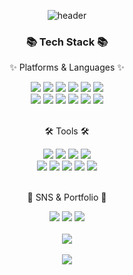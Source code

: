 <div align=center>

![header](https://capsule-render.vercel.app/api?type=transparent&fontColor=708090&height=300&section=header&text=Solha's%20GitHub&fontSize=90&animation=fadeIn&fontAlignY=38&desc=back-end&descAlignY=57&descAlign=72.5)

</div>
<div align=center>
	<h3>📚 Tech Stack 📚</h3>
	<p>✨ Platforms & Languages ✨</p>
</div>
<div align="center">
	<img src="https://img.shields.io/badge/Java-007396?style=flat&logo=Conda-Forge&logoColor=white" />
	<img src="https://img.shields.io/badge/HTML5-E34F26?style=flat&logo=HTML5&logoColor=white" />
	<img src="https://img.shields.io/badge/CSS3-1572B6?style=flat&logo=CSS3&logoColor=white" />
	<img src="https://img.shields.io/badge/JavaScript-F7DF1E?style=flat&logo=JavaScript&logoColor=white" />
	<img src="https://img.shields.io/badge/jQuery-0769AD?style=flat&logo=jQuery&logoColor=white" />
	<img src="https://img.shields.io/badge/Thymeleaf-005F0F?style=flat&logo=Thymeleaf&logoColor=white" />
	<br>
	<img src="https://img.shields.io/badge/Spring-6DB33F?style=flat&logo=Spring&logoColor=white" />
	<img src="https://img.shields.io/badge/Bootstrap-7952B3?style=flat&logo=Bootstrap&logoColor=white" />
	<img src="https://img.shields.io/badge/Oracle%20SQL-F80000?style=flat&logo=Oracle&logoColor=white" />
	<img src="https://img.shields.io/badge/MySQL-4479A1?style=flat&logo=MySQL&logoColor=white" />
	<img src="https://img.shields.io/badge/MariaDB-003545?style=flat&logo=MariaDB&logoColor=white" />
	<img src="https://img.shields.io/badge/Linux-FCC624?style=flat&logo=Linux&logoColor=white" />
	
</div>
<br>
<div align=center>
	<p>🛠 Tools 🛠</p>
</div>
<div align=center>
	<img src="https://img.shields.io/badge/Eclipse%20IDE-2C2255?style=flat&logo=EclipseIDE&logoColor=white" />
	<img src="https://img.shields.io/badge/Visual%20Studio%20Code-007ACC?style=flat&logo=VisualStudioCode&logoColor=white" />
	<img src="https://img.shields.io/badge/IntelliJ%20IDEA-000000?style=flat&logo=IntelliJIDEA&logoColor=white" />
	<img src="https://img.shields.io/badge/DataGrip-000000?style=flat&logo=DataGrip&logoColor=white" />
	<br>
	<img src="https://img.shields.io/badge/Tomcat-F8DC75?style=flat&logo=ApacheTomcat&logoColor=white" />
	<img src="https://img.shields.io/badge/AWS-232F3E?style=flat&logo=AmazonAWS&logoColor=white" />
	<img src="https://img.shields.io/badge/GitHub-181717?style=flat&logo=GitHub&logoColor=white" />
	<img src="https://img.shields.io/badge/Postman-FF6C37?style=flat&logo=Postman&logoColor=white" />
 	<img src="https://img.shields.io/badge/Spring%20Tool%20Suite-6DB33F?style=flat&logo=Spring&logoColor=white" />


</div>

<br>
<div align=center>
	<p>🎨 SNS & Portfolio 🎨</p>
</div>
<div align=center>
	<a href="https://www.notion.so/RESUME-4493f0d9a8dc4b7180bb3fc575866242?pvs=4"><img src="https://img.shields.io/badge/Portfolio-FF3633?style=flat&logo=Micro.blog&logoColor=white"/></a> 
	<a href="https://josolha.tistory.com"><img src="https://img.shields.io/badge/Blog-FF9800?style=flat&logo=Blogger&logoColor=white"/></a>
	<a href="mailto:josolha@naver.com"><img src="https://img.shields.io/badge/Mail-30B980?style=flat&logo=Gmail&logoColor=white"/></a>
	<!-- <a href="https://mango-vegetarian-429.notion.site/cbd77ec48a7d4f94a324ac635dfdb720"><img src="https://img.shields.io/badge/Notion-000000?style=flat&logo=Notion&logoColor=white"/></a> --!>
	<br>
</div>
<br>

<div align=center>
<img src="https://github-readme-stats.vercel.app/api/top-langs/?username=josolha&layout=compact"><br><br>
<img src="https://github-readme-stats.vercel.app/api?username=josolha&show_icons=true"> 
<br>
</div>
